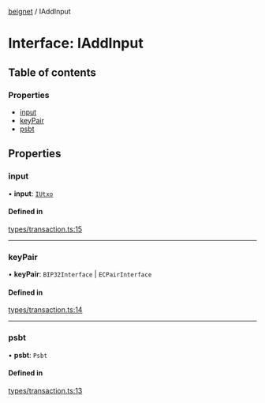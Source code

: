 [beignet](../README.md) / IAddInput

# Interface: IAddInput

## Table of contents

### Properties

- [input](IAddInput.md#input)
- [keyPair](IAddInput.md#keypair)
- [psbt](IAddInput.md#psbt)

## Properties

### input

• **input**: [`IUtxo`](IUtxo.md)

#### Defined in

[types/transaction.ts:15](https://github.com/synonymdev/beignet/blob/0e5dd24/src/types/transaction.ts#L15)

___

### keyPair

• **keyPair**: `BIP32Interface` \| `ECPairInterface`

#### Defined in

[types/transaction.ts:14](https://github.com/synonymdev/beignet/blob/0e5dd24/src/types/transaction.ts#L14)

___

### psbt

• **psbt**: `Psbt`

#### Defined in

[types/transaction.ts:13](https://github.com/synonymdev/beignet/blob/0e5dd24/src/types/transaction.ts#L13)
